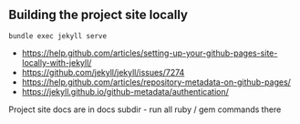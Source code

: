 ## Building the project site locally

`bundle exec jekyll serve`

- https://help.github.com/articles/setting-up-your-github-pages-site-locally-with-jekyll/ 
- https://github.com/jekyll/jekyll/issues/7274
- https://help.github.com/articles/repository-metadata-on-github-pages/
- https://jekyll.github.io/github-metadata/authentication/

Project site docs are in docs subdir - run all ruby / gem commands there
